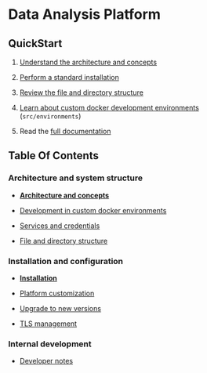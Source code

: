 
# Data Analysis Platform

## QuickStart

1) [Understand the architecture and concepts](architecture.md)

2) [Perform a standard installation](provision.md)

3) [Review the file and directory structure](files_and_directories.md)

4) [Learn about custom docker development environments](environments.md) (`src/environments`)

5) Read the [full documentation](#table-of-contents)

## Table Of Contents

### Architecture and system structure

- [**Architecture and concepts**](architecture.md)

- [Development in custom docker environments](environments.md)

- [Services and credentials](credentials_services.md)

- [File and directory structure](files_and_directories.md)

### Installation and configuration

- [**Installation**](provision.md)

- [Platform customization](customization.md)

- [Upgrade to new versions](upgrade.md)

- [TLS management](tls.md)

### Internal development

- [Developer notes](developer.md)




